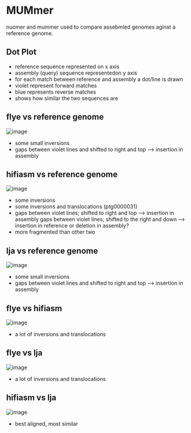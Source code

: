 # MUMmer
nucmer and mummer used to compare assebmled genomes aginst a reference genome.

## Dot Plot
- reference sequence represented on x axis
- assembly (query) sequence representedon y axis
- for each match between reference and assembly a dot/line is drawn
- violet represent forward matches
- blue represents reverse matches
- shows how similar the two sequences are

## flye vs reference genome
![image](/results/MUMmer/flye_vs_ref_plot.png)
- some small inversions
- gaps between violet lines and shifted to right and top --> insertion in assembly

## hifiasm vs reference genome
![image](/results/MUMmer/hifiasm_vs_ref_plot.png)
- some inversions
- some inversions and translocations (ptg0000031)
- gaps between violet lines; shifted to right and top --> insertion in assembly
gaps between violet lines; shifted to the right and down --> insertion in reference or deletion in assembly?
- more fragmented than other two

## lja vs reference genome
![image](/results/MUMmer/lja_vs_ref_plot.png)
- some small inversions
- gaps between violet lines and shifted to right and top --> insertion in assembly

## flye vs hifiasm
![image](/results/MUMmer/flye_vs_hifiasm_plot.png)
- a lot of inversions and translocations

## flye vs lja
![image](/results/MUMmer/flye_vs_lja_plot.png)
- a lot of inversions and translocations
## hifiasm vs lja
![image](/results/MUMmer/hifiasm_vs_lja_plot.png)
- best aligned, most similar